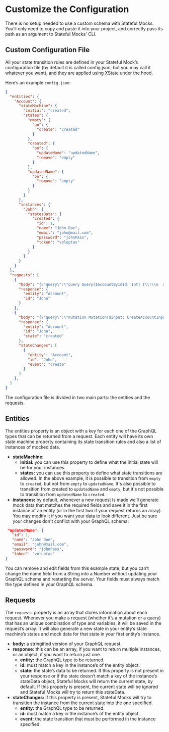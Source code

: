 # Customize the Configuration

There is no setup needed to use a custom schema with Stateful Mocks. You’ll only need to copy and paste it into your project, and correctly pass its path as an argument to Stateful Mocks' CLI.

## Custom Configuration File

All your state transition rules are defined in your Stateful Mock’s configuration file (by default it is called config.json, but you may call it whatever you want), and they are applied using XState under the hood.

Here’s an example `config.json`:

```json
{
  "entities": {
    "Account": {
      "stateMachine": {
        "initial": "created",
        "states": {
          "empty": {
            "on": {
              "create": "created"
            }
          },
          "created": {
            "on": { 
              "updateName": "updatedName",
              "remove": "empty"
            }
          },
          "updatedName": {
            "on": {  
              "remove": "empty"
            }
          }
        }
      },
      "instances": {
        "John": {
          "statesData": {
            "created": {
              "id": 1,
              "name": "John Doe",
              "email": "john@mail.com",
              "password": "johnPass",
              "token": "voluptas"
            }
          }
        }
      }
    }
  },
  "requests": [
    {
      "body": "{\"query\":\"query Query($accountByIdId: Int) {\\r\\n  accountById(id: $accountByIdId) {\\r\\n    id\\r\\n    name\\r\\n    email\\r\\n    password\\r\\n    token\\r\\n  }\\r\\n}\",\"variables\":{\"accountByIdId\":1},\"operationName\":\"Query\"}",
      "response": {
        "entity": "Account",
        "id": "John"
      }
    }, 
    {
      "body": "{\"query\":\"mutation Mutation($input: CreateAccountInput!) {\\r\\n  createAccount(input: $input) {\\r\\n    id\\r\\n    name\\r\\n    email\\r\\n    password\\r\\n    token\\r\\n  }\\r\\n}\",\"variables\":{\"input\":{\"name\":\"John Doe\",\"email\":\"john@mail.com\",\"password\":\"johnPass\"}},\"operationName\":\"Mutation\"}",
      "response": {
        "entity": "Account",
        "id": "John",
        "state": "created"
      },
      "stateChanges": [
        {
          "entity": "Account",
          "id": "John",
          "event": "create"
        }
      ]
    },
  ]
}
```

The configuration file is divided in two main parts: the entities and the requests.

## Entities

The entities property is an object with a key for each one of the GraphQL types that can be returned from a request. Each entity will have its own state machine property containing its state transition rules and also a list of instances of mocked data.

- **stateMachine:**
  - **initial:** you can use this property to define what the initial state will be for your instances.
  - **states:** you can use this property to define what state transitions are allowed. In the above example, it is possible to transition from `empty` to `created`, but not from `empty` to `updatedName`. It's also possible to transition from created to `updatedName` and `empty`, but it's not possible to transition from `updatedName` to `created`.
- **instances:** by default, whenever a new request is made we’ll generate mock data that matches the required fields and save it in the first instance of an entity (or in the first two if your request returns an array). You may modify it if you want your data to look different.  Just be sure your changes don't conflict with your GraphQL schema:

```json
 "updatedName": {
   "id": 1,
   "name": "John Doe",
   "email": "john@mail.com",
   "password": "johnPass",
   "token": "voluptas"
}
```

You can remove and edit fields from this example state, but you can’t change the name field from a String into a Number without updating your GraphQL schema and restarting the server. Your fields must always match the type defined in your GraphQL schema.

## Requests

The `requests` property is an array that stores information about each request. Whenever you make a request (whether it’s a mutation or a query) that has an unique combination of type and variables, it will be saved in the request’s array. It will also generate a new state in your entity’s state machine’s states and mock data for that state in your first entity’s instance.

- **body:** a stringified version of your GraphQL request.
- **response:** this can be an array, if you want to return multiple instances, or an object, if you want to return just one.
  - **entity:** the GraphQL type to be returned.
  - **id:** must match a key in the instance’s of the entity object.
  - **state:** the state’s data to be returned. If this property is not present in your response or if the state doesn’t match a key of the instance’s stateData object, Stateful Mocks will return the current state, by default. If this property is present, the current state will be ignored and Stateful Mocks will try to return this stateData.
- **stateChanges:** if this property is present, Stateful Mocks will try to transition the instance from the current state into the one specified.
  - **entity:** the GraphQL type to be returned.
  - **id:** must match a key in the instance’s of the entity object.
  - **event:** the state transition that must be performed in the instance specified.
